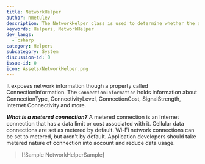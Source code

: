 ```yaml
---
title: NetworkHelper
author: nmetulev
description: The NetworkHelper class is used to determine whether the app has Internet, and if it is on a metered Internet connection.
keywords: Helpers, NetworkHelper
dev_langs:
  - csharp
category: Helpers
subcategory: System
discussion-id: 0
issue-id: 0
icon: Assets/NetworkHelper.png
---
```


It exposes network information though a property called ConnectionInformation. The `ConnectionInformation` holds information about ConnectionType, ConnectivityLevel, ConnectionCost, SignalStrength, Internet Connectivity and more.

**_What is a metered connection?_**
A metered connection is an Internet connection that has a data limit or cost associated with it. Cellular data connections are set as metered by default. Wi-Fi network connections can be set to metered, but aren't by default. Application developers should take metered nature of connection into account and reduce data usage.

> [!Sample NetworkHelperSample]
